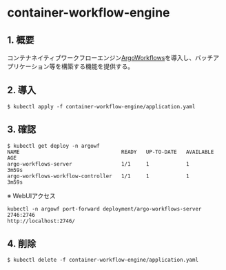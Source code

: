 # container-workflow-engine

## 1. 概要

コンテナネイティブワークフローエンジン[ArgoWorkflows](https://argoproj.github.io/argo-workflows/)を導入し、バッチアプリケーション等を構築する機能を提供する。

## 2. 導入

```
$ kubectl apply -f container-workflow-engine/application.yaml
```

## 3. 確認

```
$ kubectl get deploy -n argowf
NAME                                 READY   UP-TO-DATE   AVAILABLE   AGE
argo-workflows-server                1/1     1            1           3m59s
argo-workflows-workflow-controller   1/1     1            1           3m59s
```


※ WebUIアクセス
```
kubectl -n argowf port-forward deployment/argo-workflows-server 2746:2746
http://localhost:2746/
```

## 4. 削除

```
$ kubectl delete -f container-workflow-engine/application.yaml
```
